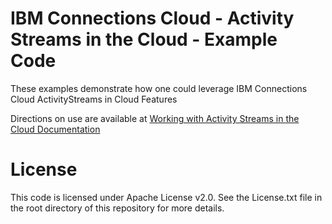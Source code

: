 # IBM Connections Cloud - Activity Streams in the Cloud - Example Code
These examples demonstrate how one could leverage IBM Connections Cloud ActivityStreams in Cloud Features

Directions on use are available at <a href="http://www-10.lotus.com/ldd/appdevwiki.nsf/xpDocViewer.xsp?lookupName=Dev+Guide+topics#action=openDocument&res_title=Working_with_Activity_Streams_in_the_Cloud&content=sdkcontent">Working with Activity Streams in the Cloud Documentation </a>

# License 

This code is licensed under Apache License v2.0. See the License.txt file in the root directory of this repository for more details.
